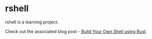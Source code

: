 # rshell
rshell is a learning project.

Check out the associated blog post - [Build Your Own Shell using Rust](https://www.joshmcguigan.com/blog/build-your-own-shell-rust/).
